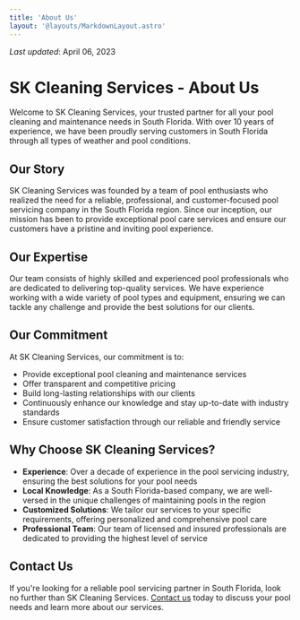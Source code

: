 ```yaml
---
title: 'About Us'
layout: '@layouts/MarkdownLayout.astro'
---
```


_Last updated_: April 06, 2023

# SK Cleaning Services - About Us

Welcome to SK Cleaning Services, your trusted partner for all your pool cleaning and maintenance needs in South Florida. With over 10 years of experience, we have been proudly serving customers in South Florida through all types of weather and pool conditions.

## Our Story

SK Cleaning Services was founded by a team of pool enthusiasts who realized the need for a reliable, professional, and customer-focused pool servicing company in the South Florida region. Since our inception, our mission has been to provide exceptional pool care services and ensure our customers have a pristine and inviting pool experience.

## Our Expertise

Our team consists of highly skilled and experienced pool professionals who are dedicated to delivering top-quality services. We have experience working with a wide variety of pool types and equipment, ensuring we can tackle any challenge and provide the best solutions for our clients.

## Our Commitment

At SK Cleaning Services, our commitment is to:

- Provide exceptional pool cleaning and maintenance services
- Offer transparent and competitive pricing
- Build long-lasting relationships with our clients
- Continuously enhance our knowledge and stay up-to-date with industry standards
- Ensure customer satisfaction through our reliable and friendly service

## Why Choose SK Cleaning Services?

- **Experience**: Over a decade of experience in the pool servicing industry, ensuring the best solutions for your pool needs
- **Local Knowledge**: As a South Florida-based company, we are well-versed in the unique challenges of maintaining pools in the region
- **Customized Solutions**: We tailor our services to your specific requirements, offering personalized and comprehensive pool care
- **Professional Team**: Our team of licensed and insured professionals are dedicated to providing the highest level of service

## Contact Us

If you're looking for a reliable pool servicing partner in South Florida, look no further than SK Cleaning Services. [Contact us](/contact) today to discuss your pool needs and learn more about our services.
